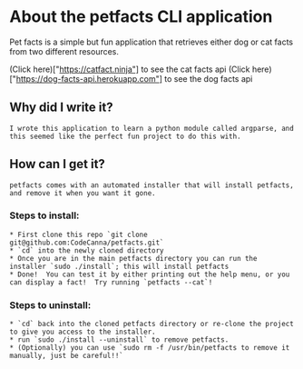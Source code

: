# About the petfacts CLI application
Pet facts is a simple but fun application that retrieves either dog or cat facts from two different resources.

(Click here)["https://catfact.ninja"] to see the cat facts api
(Click here)["https://dog-facts-api.herokuapp.com"] to see the dog facts api

## Why did I write it?
    I wrote this application to learn a python module called argparse, and this seemed like the perfect fun project to do this with.

## How can I get it?
    petfacts comes with an automated installer that will install petfacts, and remove it when you want it gone.

### Steps to install:
    * First clone this repo `git clone git@github.com:CodeCanna/petfacts.git`
    * `cd` into the newly cloned directory
    * Once you are in the main petfacts directory you can run the installer `sudo ./install`; this will install petfacts
    * Done!  You can test it by either printing out the help menu, or you can display a fact!  Try running `petfacts --cat`!

### Steps to uninstall:
    * `cd` back into the cloned petfacts directory or re-clone the project to give you access to the installer.
    * run `sudo ./install --uninstall` to remove petfacts.
    * (Optionally) you can use `sudo rm -f /usr/bin/petfacts to remove it manually, just be careful!!`
